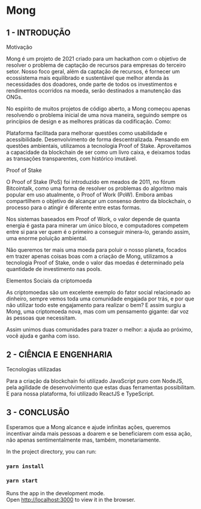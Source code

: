 # Mong

## 1 - INTRODUÇÃO

Motivação

Mong é um projeto de 2021 criado para um hackathon com o objetivo de resolver o problema de captação de recursos para empresas do terceiro setor. Nosso foco geral, além da captação de recursos, é fornecer um ecossistema mais equilibrado e sustentável que melhor atenda às necessidades dos doadores, onde parte de todos os investimentos e rendimentos ocorridos na moeda, serão destinados a manutenção das ONGs.

No espírito de muitos projetos de código aberto, a Mong começou apenas resolvendo o problema inicial de uma nova maneira, seguindo sempre os princípios de design e as melhores práticas da codificação. Como:

Plataforma facilitada para melhorar questões como usabilidade e acessibilidade.
Desenvolvimento de forma descentralizada.
Pensando em questões ambientais, utilizamos a tecnologia Proof of Stake.
Aproveitamos a capacidade da blockchain de ser como um livro caixa, e deixamos todas as transações transparentes, com histórico imutável.



Proof of Stake

O Proof of Stake (PoS) foi introduzido em meados de 2011, no fórum Bitcointalk, como uma forma de resolver os problemas do algoritmo mais popular em uso atualmente, o Proof of Work (PoW). Embora ambas compartilhem o objetivo de alcançar um consenso dentro da blockchain, o processo para o atingir é diferente entre estas formas.

Nos sistemas baseados em Proof of Work, o valor depende de quanta energia é gasta para minerar um único bloco, e computadores competem entre si para ver quem é o primeiro a conseguir minera-lo, gerando assim, uma enorme poluição ambiental.

Não queremos ter mais uma moeda para poluir o nosso planeta, focados em trazer apenas coisas boas com a criação de Mong, utilizamos a tecnologia Proof of Stake, onde o valor das moedas é determinado pela quantidade de investimento nas pools.



Elementos Sociais da criptomoeda

As criptomoedas são um excelente exemplo do fator social relacionado ao dinheiro, sempre vemos toda uma comunidade engajada por trás, e por que não utilizar todo este engajamento para realizar o bem? E assim surgiu a Mong, uma criptomoeda nova, mas com um pensamento gigante: dar voz às pessoas que necessitam.

Assim unimos duas comunidades para trazer o melhor: a ajuda ao próximo, você ajuda e ganha com isso.



## 2 - CIÊNCIA E ENGENHARIA



Tecnologias utilizadas

Para a criação da blockchain foi utilizado JavaScript puro com NodeJS, pela agilidade de desenvolvimento que estas duas ferramentas possibilitam. E para nossa plataforma, foi utilizado ReactJS e TypeScript.



## 3 - CONCLUSÃO

Esperamos que a Mong alcance e ajude infinitas ações, queremos incentivar ainda mais pessoas a doarem e se beneficiarem com essa ação, não apenas sentimentalmente mas, também, monetariamente.


In the project directory, you can run:

### `yarn install`
### `yarn start`

Runs the app in the development mode.\
Open [http://localhost:3000](http://localhost:3000) to view it in the browser.

